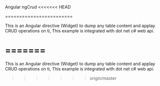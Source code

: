 Angular ngCrud
<<<<<<< HEAD

========================



This is an Angular directive (Widget) to dump any table content and applay CRUD operations on ti, This example is integrated with dot net c# web api.

=======
========================

This is an Angular directive (Widget) to dump any table content and applay CRUD operations on ti, This example is integrated with dot net c# web api.
>>>>>>> origin/master
